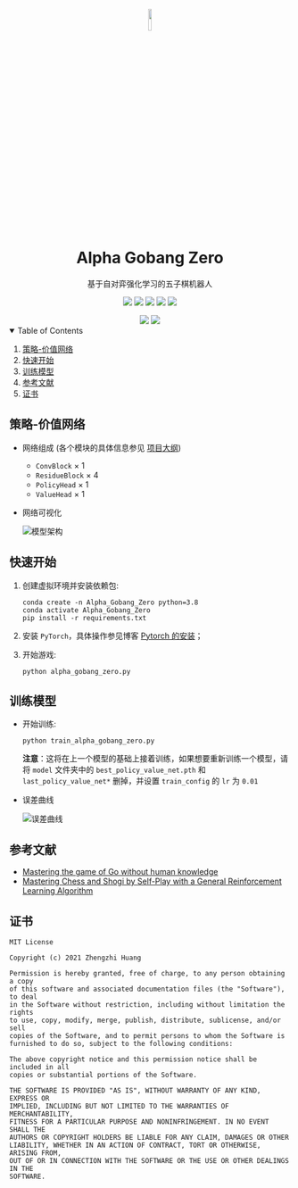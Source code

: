 <p align="center">
  <img width="10%" align="center" src="app/resource/images/icon/二哈.png">
</p>
  <h1 align="center">
  Alpha Gobang Zero
</h1>

<p align="center">
   基于自对弈强化学习的五子棋机器人
</p>

<p align="center">
  <a style="text-decoration:none">
    <img src="https://img.shields.io/badge/Version-v1.0-blue.svg?color=00B16A&style=flat-square"/>
  </a>

  <a style="text-decoration:none">
    <img src="https://img.shields.io/badge/Python-3.8+-blue.svg?color=00B16A&style=flat-square" />
  </a>

  <a style="text-decoration:none">
    <img src="https://img.shields.io/badge/PyTorch-1.8.1-blue?style=flat-square&color=00B16A" />
  </a>

  <a style="text-decoration:none">
    <img src="https://img.shields.io/badge/PyQt-5.13.2-blue?style=flat-square&color=00B16A" />
  </a>

  <a style="text-decoration:none">
    <img src="https://img.shields.io/badge/OS-Windows%2010-blue?style=flat-square&color=00B16A" />
  </a>
</p>

<div align="center">
<img src="docs/screenshot/游戏界面.png" />
<img src="docs/screenshot/设置界面.png" />
</div>

<details open="open">
  <summary>Table of Contents</summary>
  <ol>
    <li><a href="#策略-价值网络">策略-价值网络</a></li>
    <li><a href="#快速开始">快速开始</a></li>
    <li><a href="#训练模型">训练模型</a></li>
    <li><a href="#参考文献">参考文献</a></li>
    <li><a href="#证书">证书</a></li>
  </ol>
</details>


## 策略-价值网络
* 网络组成 (各个模块的具体信息参见 [项目大纲](docs/项目大纲.md))
  * `ConvBlock` × 1
  * `ResidueBlock` × 4
  * `PolicyHead` × 1
  * `ValueHead` × 1
* 网络可视化

  ![模型架构](docs/screenshot/模型架构.png)

## 快速开始
1. 创建虚拟环境并安装依赖包:

    ```shell
    conda create -n Alpha_Gobang_Zero python=3.8
    conda activate Alpha_Gobang_Zero
    pip install -r requirements.txt
    ```

2. 安装 `PyTorch`，具体操作参见博客 [Pytorch 的安装](https://blog.csdn.net/qq_23013309/article/details/103965619)；


3. 开始游戏:

    ```shell
    python alpha_gobang_zero.py
    ```

## 训练模型
* 开始训练:

    ```shell
    python train_alpha_gobang_zero.py
    ```
    **注意**：这将在上一个模型的基础上接着训练，如果想要重新训练一个模型，请将 `model` 文件夹中的 `best_policy_value_net.pth` 和 `last_policy_value_net*` 删掉，并设置 `train_config` 的 `lr` 为 `0.01`
* 误差曲线

  ![误差曲线](docs/screenshot/误差曲线.png)

## 参考文献
* [Mastering the game of Go without human knowledge](https://www.nature.com/articles/nature24270.epdf?author_access_token=VJXbVjaSHxFoctQQ4p2k4tRgN0jAjWel9jnR3ZoTv0PVW4gB86EEpGqTRDtpIz-2rmo8-KG06gqVobU5NSCFeHILHcVFUeMsbvwS-lxjqQGg98faovwjxeTUgZAUMnRQ)
* [Mastering Chess and Shogi by Self-Play with a General Reinforcement Learning Algorithm](https://arxiv.org/abs/1712.01815)

## 证书
```
MIT License

Copyright (c) 2021 Zhengzhi Huang

Permission is hereby granted, free of charge, to any person obtaining a copy
of this software and associated documentation files (the "Software"), to deal
in the Software without restriction, including without limitation the rights
to use, copy, modify, merge, publish, distribute, sublicense, and/or sell
copies of the Software, and to permit persons to whom the Software is
furnished to do so, subject to the following conditions:

The above copyright notice and this permission notice shall be included in all
copies or substantial portions of the Software.

THE SOFTWARE IS PROVIDED "AS IS", WITHOUT WARRANTY OF ANY KIND, EXPRESS OR
IMPLIED, INCLUDING BUT NOT LIMITED TO THE WARRANTIES OF MERCHANTABILITY,
FITNESS FOR A PARTICULAR PURPOSE AND NONINFRINGEMENT. IN NO EVENT SHALL THE
AUTHORS OR COPYRIGHT HOLDERS BE LIABLE FOR ANY CLAIM, DAMAGES OR OTHER
LIABILITY, WHETHER IN AN ACTION OF CONTRACT, TORT OR OTHERWISE, ARISING FROM,
OUT OF OR IN CONNECTION WITH THE SOFTWARE OR THE USE OR OTHER DEALINGS IN THE
SOFTWARE.

```